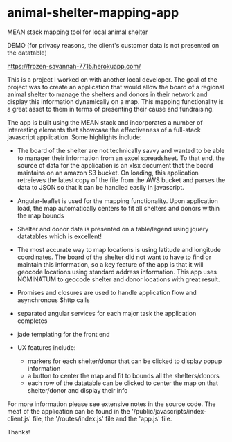# animal-shelter-mapping-app
MEAN stack mapping tool for local animal shelter

DEMO (for privacy reasons, the client's customer data is not presented on the datatable)

https://frozen-savannah-7715.herokuapp.com/

This is a project I worked on with another local developer. The goal of the project was to create
an application that would allow the board of a regional animal shelter to manage the shelters and
donors in their network and display this information dynamically on a map. This mapping functionality 
is a great asset to them in terms of presenting their cause and fundraising.

The app is built using the MEAN stack and incorporates a number of interesting elements that showcase
the effectiveness of a full-stack javascript application. Some highlights include:

- The board of the shelter are not technically savvy and wanted to be able to manager their information
from an excel spreadsheet. To that end, the source of data for the application is an xlsx document
that the board maintains on an amazon S3 bucket. On loading, this application retreieves the latest
copy of the file from the AWS bucket and parses the data to JSON so that it can be handled easily in javascript.

- Angular-leaflet is used for the mapping functionality. Upon application load, the map automatically
centers to fit all shelters and donors within the map bounds

- Shelter and donor data is presented on a table/legend using jquery datatables which is excellent!

- The most accurate way to map locations is using latitude and longitude coordinates. The board of the shelter
did not want to have to find or maintain this information, so a key feature of the app is that it will
geocode locations using standard address information. This app uses NOMINATUM to geocode shelter and donor
locations with great result.

- Promises and closures are used to handle application flow and asynchronous $http calls

- separated angular services for each major task the application completes

- jade templating for the front end

- UX features include:
    - markers for each shelter/donor that can be clicked to display popup information
    - a button to center the map and fit to bounds all the shelters/donors
    - each row of the datatable can be clicked to center the map on that shelter/donor and display their info
    
For more information please see extensive notes in the source code. The meat of the application can be found 
in the '/public/javascripts/index-client.js' file, the '/routes/index.js' file and the 'app.js' file.

Thanks!
